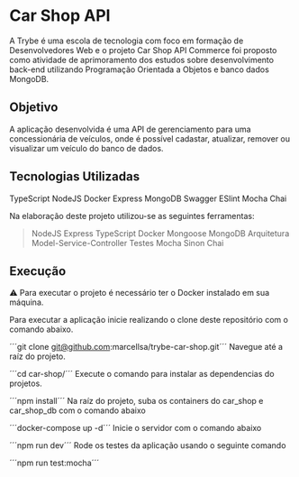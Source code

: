 # Car Shop API
A Trybe é uma escola de tecnologia com foco em formação de Desenvolvedores Web e o projeto Car Shop API Commerce foi proposto como atividade de aprimoramento dos estudos sobre desenvolvimento back-end utilizando Programação Orientada a Objetos e banco dados MongoDB.

## Objetivo
A aplicação desenvolvida é uma API de gerenciamento para uma concessionária de veículos, onde é possível cadastar, atualizar, remover ou visualizar um veículo do banco de dados.

## Tecnologias Utilizadas
TypeScript NodeJS Docker Express MongoDB Swagger ESlint Mocha Chai

Na elaboração deste projeto utilizou-se as seguintes ferramentas:

> NodeJS
Express
TypeScript
Docker
Mongoose
MongoDB
Arquitetura Model-Service-Controller
Testes
Mocha
Sinon
Chai

## Execução
⚠️ Para executar o projeto é necessário ter o Docker instalado em sua máquina.

Para executar a aplicação inicie realizando o clone deste repositório com o comando abaixo.

´´´git clone git@github.com:marcellsa/trybe-car-shop.git´´´
Navegue até a raíz do projeto.

´´´cd car-shop/´´´
Execute o comando para instalar as dependencias do projetos.

´´´npm install´´´
Na raíz do projeto, suba os containers do car_shop e car_shop_db com o comando abaixo

´´´docker-compose up -d´´´
Inicie o servidor com o comando abaixo

´´´npm run dev´´´
Rode os testes da aplicação usando o seguinte comando

´´´npm run test:mocha´´´
